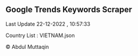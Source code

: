 

## Google Trends Keywords Scraper 
 
Last Update 22-12-2022 , 10:57:33

Country List :
VIETNAM.json



© Abdul Muttaqin 
